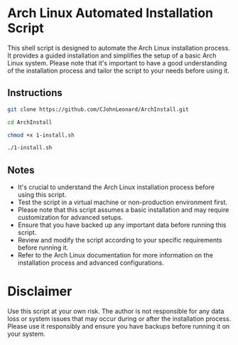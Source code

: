 # Arch Linux Automated Installation Script

This shell script is designed to automate the Arch Linux installation process. It provides a guided installation and simplifies the setup of a basic Arch Linux system. Please note that it's important to have a good understanding of the installation process and tailor the script to your needs before using it.

## Instructions
```bash
git clone https://github.com/CJohnLeonard/ArchInstall.git
```
```bash
cd ArchInstall
```
```bash
chmod +x 1-install.sh
```
```bash
./1-install.sh
```

## Notes
- It's crucial to understand the Arch Linux installation process before using this script.
- Test the script in a virtual machine or non-production environment first.
- Please note that this script assumes a basic installation and may require customization for advanced setups.
- Ensure that you have backed up any important data before running this script.
- Review and modify the script according to your specific requirements before running it.
- Refer to the Arch Linux documentation for more information on the installation process and advanced configurations.

# Disclaimer

Use this script at your own risk. The author is not responsible for any data loss or system issues that may occur during or after the installation process. Please use it responsibly and ensure you have backups before running it on your system.
